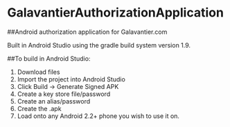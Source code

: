 GalavantierAuthorizationApplication
===================================

##Android authorization application for Galavantier.com

Built in Android Studio using the gradle build system version 1.9.

##To build in Android Studio:
1. Download files
2. Import the project into Android Studio
3. Click Build -> Generate Signed APK
4. Create a key store file/password
5. Create an alias/password
6. Create the .apk
7. Load onto any Android 2.2+ phone you wish to use it on.

